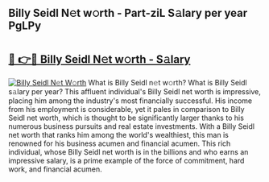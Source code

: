 ## Billy Seidl N𝚎t w𝚘rth - Part-ziL S𝚊lary per year PgLPy

# <h2><a href="http://gc4xex.nevu.top/?p=Billy+Seidl">🔗 👉🔴 Billy Seidl N𝚎t w𝚘rth - S𝚊lary</a></h2>

[![Billy Seidl N𝚎t W𝚘rth](https://i.imgur.com/Oavwk0R.jpeg)](http://gc4xex.nevu.top/?p=Billy+Seidl)
What is Billy Seidl n𝚎t w𝚘rth? What is Billy Seidl s𝚊lary per year?
This affluent individual's Billy Seidl net worth is impressive, placing him among the industry's most financially successful. His income from his employment is considerable, yet it pales in comparison to Billy Seidl net worth, which is thought to be significantly larger thanks to his numerous business pursuits and real estate investments. With a Billy Seidl net worth that ranks him among the world's wealthiest, this man is renowned for his business acumen and financial acumen. This rich individual, whose Billy Seidl net worth is in the billions and who earns an impressive salary, is a prime example of the force of commitment, hard work, and financial acumen.
